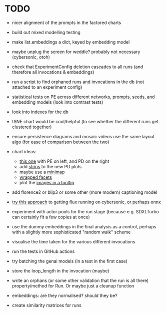 # TODO

- nicer alignment of the prompts in the factored charts

- build out mixed modelling testing

- make list.embeddings a dict, keyed by embedding model

- maybe unplug the screen for weddle? probably not necessary (cybersonic, otoh)

- check that ExperimentConfig deletion cascades to all runs (and therefore all
  invocations & embeddings)

- run a script to find orphaned runs and invocations in the db (not attached to
  an experiment config)

- statistical tests on PE across different networks, prompts, seeds, and
  embedding models (look into contrast tests)

- look into indexes for the db

- tSNE chart would be cool/helpful (to see whether the different runs get
  clustered together)

- ensure persistence diagrams and mosaic videos use the same layout algo (for
  ease of comparison between the two)

- chart ideas:

  - [this one](https://altair-viz.github.io/gallery/select_detail.html) with PE
    on left, and PD on the right
  - add [strips](https://altair-viz.github.io/gallery/dot_dash_plot.html) to the
    new PD plots
  - maybe use a
    [minimap](https://altair-viz.github.io/gallery/scatter_with_minimap.html)
  - [wrapped facets](https://altair-viz.github.io/gallery/us_population_over_time_facet.html)
  - plot the
    [images in a tooltip](https://altair-viz.github.io/case_studies/numpy-tooltip-images.html)

- add florence2 or blip3 or some other (more modern) captioning model

- [try this approach](https://gist.github.com/sayakpaul/e1f28e86d0756d587c0b898c73822c47)
  to getting flux running on cybersonic, or perhaps onnx

- experiment with actor pools for the run stage (because e.g. SDXLTurbo can
  certainly fit a few copies at once)

- use the dummy embeddings in the final analysis as a control, perhaps with a
  slightly more sophisticated "random walk" scheme

- visualise the time taken for the various different invocations

- run the tests in GitHub actions

- try batching the genai models (in a test in the first case)

- store the loop_length in the invocation (maybe)

- write an orphans (or some other validation that the run is all there)
  property/method for Run. Or maybe just a cleanup function

- embeddings: are they normalised? should they be?

- create similarity matrices for runs
